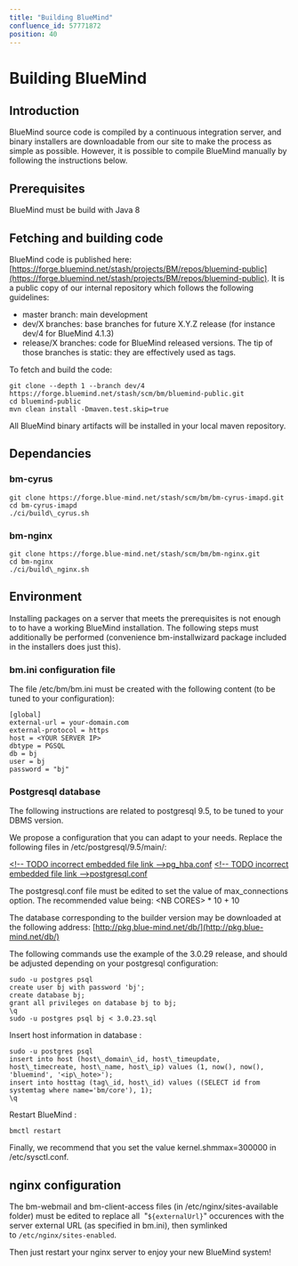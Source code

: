 ```yaml
---
title: "Building BlueMind"
confluence_id: 57771872
position: 40
---
```

# Building BlueMind


## Introduction

BlueMind source code is compiled by a continuous integration server, and binary installers are downloadable from our site to make the process as simple as possible. However, it is possible to compile BlueMind manually by following the instructions below.

## Prerequisites

BlueMind must be build with Java 8


## Fetching and building code

BlueMind code is published here: [https://forge.bluemind.net/stash/projects/BM/repos/bluemind-public](https://forge.bluemind.net/stash/projects/BM/repos/bluemind-public). It is a public copy of our internal repository which follows the following guidelines:

- master branch: main development
- dev/X branches: base branches for future X.Y.Z release (for instance dev/4 for BlueMind 4.1.3)
- release/X branches: code for BlueMind released versions. The tip of those branches is static: they are effectively used as tags.


To fetch and build the code:


```
git clone --depth 1 --branch dev/4 https://forge.bluemind.net/stash/scm/bm/bluemind-public.git
cd bluemind-public
mvn clean install -Dmaven.test.skip=true
```


All BlueMind binary artifacts will be installed in your local maven repository.

## Dependancies

### bm-cyrus


```
git clone https://forge.blue-mind.net/stash/scm/bm/bm-cyrus-imapd.git
cd bm-cyrus-imapd
./ci/build\_cyrus.sh
```


### bm-nginx


```
git clone https://forge.blue-mind.net/stash/scm/bm/bm-nginx.git
cd bm-nginx
./ci/build\_nginx.sh
```


## Environment

Installing packages on a server that meets the prerequisites is not enough to to have a working BlueMind installation. The following steps must additionally be performed (convenience bm-installwizard package included in the installers does just this).

### bm.ini configuration file

The file /etc/bm/bm.ini must be created with the following content (to be tuned to your configuration):


```
[global]
external-url = your-domain.com
external-protocol = https
host = <YOUR SERVER IP>
dbtype = PGSQL
db = bj
user = bj
password = "bj"
```


### Postgresql database

The following instructions are related to postgresql 9.5, to be tuned to your DBMS version.

We propose a configuration that you can adapt to your needs. Replace the following files in /etc/postgresql/9.5/main/:

[&lt;!-- TODO incorrect embedded file link -->pg_hba.conf](/confluence/download/attachments/57771872/pg_hba.conf?version=1&modificationDate=1576233027500&api=v2) [&lt;!-- TODO incorrect embedded file link -->postgresql.conf](/confluence/download/attachments/57771872/postgresql.conf?version=1&modificationDate=1576233027079&api=v2)

The postgresql.conf file must be edited to set the value of max_connections option. The recommended value being: &lt;NB CORES> * 10 + 10

The database corresponding to the builder version may be downloaded at the following address: [http://pkg.blue-mind.net/db/](http://pkg.blue-mind.net/db/)

The following commands use the example of the 3.0.29 release, and should be adjusted depending on your postgresql configuration:


```
sudo -u postgres psql
create user bj with password 'bj';
create database bj;
grant all privileges on database bj to bj;
\q
sudo -u postgres psql bj < 3.0.23.sql
```


Insert host information in database :


```
sudo -u postgres psql
insert into host (host\_domain\_id, host\_timeupdate, host\_timecreate, host\_name, host\_ip) values (1, now(), now(), 'bluemind', '<ip\_hote>');
insert into hosttag (tag\_id, host\_id) values ((SELECT id from systemtag where name='bm/core'), 1);
\q
```


Restart BlueMind :


```
bmctl restart
```


Finally, we recommend that you set the value kernel.shmmax=300000 in /etc/sysctl.conf.

## nginx configuration

The bm-webmail and bm-client-access files (in /etc/nginx/sites-available folder) must be edited to replace all  "`${externalUrl}`" occurences with the server external URL (as specified in bm.ini), then symlinked to `/etc/nginx/sites-enabled`.

Then just restart your nginx server to enjoy your new BlueMind system!


